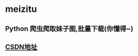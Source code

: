 # meizitu
## Python 爬虫爬取妹子图,批量下载(你懂得~)
## [CSDN地址](https://blog.csdn.net/u010960265/article/details/89703932)
